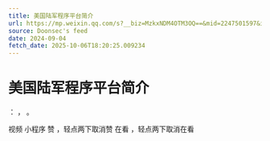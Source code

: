 ```yaml
---
title: 美国陆军程序平台简介
url: https://mp.weixin.qq.com/s?__biz=MzkxNDM4OTM3OQ==&mid=2247501597&idx=2&sn=d17d005fad5287022492b141932bdd12
source: Doonsec's feed
date: 2024-09-04
fetch_date: 2025-10-06T18:20:25.009234
---
```


# 美国陆军程序平台简介

：
，
。

视频
小程序
赞
，轻点两下取消赞
在看
，轻点两下取消在看